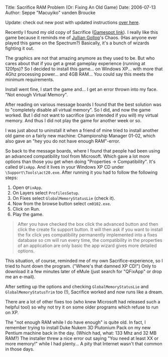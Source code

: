 Title: Sacrifice RAM Problem (Or: Fixing An Old Game)
Date: 2006-07-13
Author: Seppe "Macuyiko" vanden Broucke

Update: check out new post with updated instructions [over here](|filename/2008_10_sacrifice-revisited.md).

Recently I found my old copy of Sacrifice ([Gamespot link](http://www.gamespot.com/pc/strategy/sacrifice/)). I really like this game because it reminds me of [Jullian Gollop](http://en.wikipedia.org/wiki/Julian_Gollop)'s Chaos. (Has anyone ever played this game on the Spectrum?) Basically, it's a bunch of wizards fighting it out.

The graphics are not that amazing anymore as they used to be. But who cares about that if you get a great gameplay experience (running at 120fps)? So I decided to install this game... on Windows XP... with more that 4Ghz processing power... and 4GB RAM... You could say this meets the minimum requirements.

Install went fine, I start the game and... I get an error thrown into my face. "Not enough Virtual Memory".

After reading on various message boards I found that the best solution was to "completely disable all virtual memory". So I did, and now the game worked. But I did not want to sacrifice (pun intended if you will) my virtual memory. And thus I did not play the game for another week or so.

I was just about to uninstall it when a friend of mine tried to install another old game on a fairly new machine: Championship Manager 01-02, which also gave an "hey you do not have enough RAM"-error.

So back to the message boards, where I found that people had been using an advanced compatibility tool from Microsoft. Which gave a lot more options than those you get when doing "Properties -> Compatibility". It's called `QFixApp`. And it lives in your Windows XP CD under `\Support\Tools\act20.exe`. After running it you had to follow the following steps:

1. Open `QFixApp`.
2. On Layers select `ProfilesSetup`.
3. On Fixes select `GlobalMemoryStatusLie` (check it).
4. Now from the browse button select `cm0102.exe`.
5. Click on Run.
6. Play the game.

> After you have checked the box click the advanced button and then click the create fix support button. It will then ask if you want to install the fix click yes compatibility permanently implemented into a fixes database so cm will run every time, the compatibility in the properties of an application are only basic the app wizard gives more detailed options.

This situation, of course, reminded me of my own Sacrifice-experience, so I tried to hunt down the program. ("Where's that damned XP CD!") Only to download it a few minutes later of eMule (just search for "QFixApp" or drop me an e-mail).

After setting up the options and checking `GlobalMemoryStatusLie` and `GlobalMemoryStatusTrim` too (!), Sacrifice worked and now runs like a dream.

There are a lot of other fixes too (who knew Microsoft had released such a helpful tool) so why not try it on some older programs which refuse to run on XP.

The "not enough RAM while I do have enough" is quite old. In fact, I remember trying to install Duke Nukem 3D Plutonium Pack on my new Pentium machine back in the day. (Which had, what: 133 Mhz and 32 MB RAM?) The installer threw a nice error out saying "You need at least XX or more memory!" while I had plenty... A pity that Internet wasn't that common in those days.

